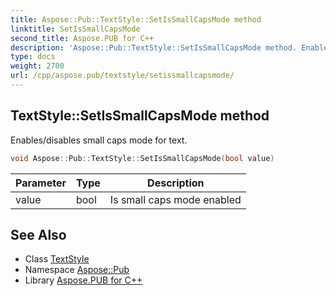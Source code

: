 ```yaml
---
title: Aspose::Pub::TextStyle::SetIsSmallCapsMode method
linktitle: SetIsSmallCapsMode
second_title: Aspose.PUB for C++
description: 'Aspose::Pub::TextStyle::SetIsSmallCapsMode method. Enables/disables small caps mode for text in C++.'
type: docs
weight: 2700
url: /cpp/aspose.pub/textstyle/setissmallcapsmode/
---
```

## TextStyle::SetIsSmallCapsMode method


Enables/disables small caps mode for text.

```cpp
void Aspose::Pub::TextStyle::SetIsSmallCapsMode(bool value)
```


| Parameter | Type | Description |
| --- | --- | --- |
| value | bool | Is small caps mode enabled |

## See Also

* Class [TextStyle](../)
* Namespace [Aspose::Pub](../../)
* Library [Aspose.PUB for C++](../../../)
